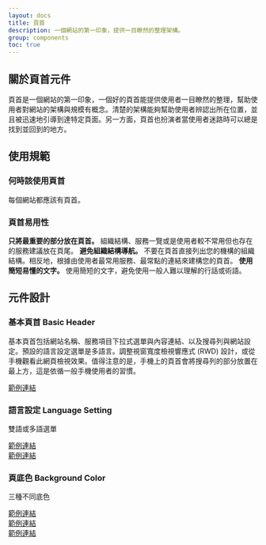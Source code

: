 ```yaml
---
layout: docs
title: 頁首
description: 一個網站的第一印象，提供一目瞭然的整理架構。
group: components
toc: true
---
```


## 關於頁首元件

頁首是一個網站的第一印象，一個好的頁首能提供使用者一目瞭然的整理，幫助使用者對網站的架構與規模有概念。清楚的架構能夠幫助使用者辨認出所在位置，並且被迅速地引導到達特定頁面。另一方面，頁首也扮演者當使用者迷路時可以總是找到並回到的地方。

## 使用規範

### 何時該使用頁首

每個網站都應該有頁首。

### 頁首易用性

**只將最重要的部分放在頁首。** 組織結構、服務一覽或是使用者較不常用但也存在的服務建議放在頁尾。
**避免組織結構導航。** 不要在頁首直接列出您的機構的組織結構。相反地，根據由使用者最常用服務、最常點的連結來建構您的頁首。
**使用簡短易懂的文字。** 使用簡短的文字，避免使用一般人難以理解的行話或術語。

## 元件設計

### 基本頁首 Basic Header

基本頁首包括網站名稱、服務項目下拉式選單與內容連結、以及搜尋列與網站設定。預設的語言設定選單是多語言。調整視窗寬度檢視響應式 (RWD) 設計，或從手機觀看此網頁檢視效果。值得注意的是，手機上的頁首會將搜尋列的部分放置在最上方，這是依循一般手機使用者的習慣。

[範例連結](/docs/examples/headers/header1)

### 語言設定 Language Setting

雙語或多語選單

[範例連結](/docs/examples/headers/header2)<br>
[範例連結](/docs/examples/headers/header3)

### 頁底色 Background Color

三種不同底色

[範例連結](/docs/examples/headers/header4)<br>
[範例連結](/docs/examples/headers/header5)<br>
[範例連結](/docs/examples/headers/header6)<br>